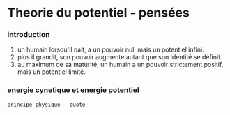 # Theorie du potentiel - pensées

### introduction

1. un humain lorsqu'il nait, a un pouvoir nul, mais un potentiel infini.
2. plus il grandit, son pouvoir augmente autant que son identité se définit.
3. au maximum de sa maturité, un humain a un pouvoir strictement positif, mais un potentiel limité.


### energie cynetique et energie potentiel

```
principe physique - quote
```
